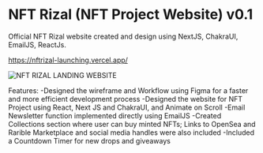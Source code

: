 # NFT Rizal (NFT Project Website) v0.1

Official NFT Rizal website created and design using NextJS, ChakraUI, EmailJS, ReactJs. 

https://nftrizal-launching.vercel.app/

![NFT RIZAL LANDING WEBSITE](https://user-images.githubusercontent.com/79444246/159865558-b0efb495-80a8-4abe-90f9-76a6ae680b95.png)

Features: 
-Designed the wireframe and Workflow using Figma for a faster and more efficient development process</hr>
-Designed the website for NFT Project using React, Next JS and ChakraUI, and Animate on Scroll</hr>
-Email Newsletter function implemented directly using EmailJS</hr>
-Created Collections section where user can buy minted NFTs; Links to OpenSea and Rarible Marketplace and social media handles were also included</hr>
-Included a Countdown Timer for new drops and giveaways</hr>



